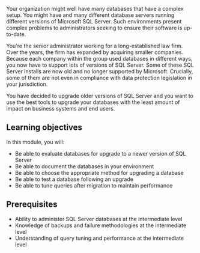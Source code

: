 Your organization might well have many databases that have a complex setup. You might have and many different database servers running different versions of Microsoft SQL Server. Such environments present complex problems to administrators seeking to ensure their software is up-to-date.

You're the senior administrator working for a long-established law firm. Over the years, the firm has expanded by acquiring smaller companies. Because each company within the group used databases in different ways, you now have to support lots of versions of SQL Server. Some of these SQL Server installs are now old and no longer supported by Microsoft. Crucially, some of them are not even in compliance with data protection legislation in your jurisdiction.

You have decided to upgrade older versions of SQL Server and you want to use the best tools to upgrade your  databases with the least amount of impact on business systems and end users.

## Learning objectives

In this module, you will:

- Be able to evaluate databases for upgrade to a newer version of SQL Server
- Be able to document the databases in your environment
- Be able to choose the appropriate method for upgrading a database
- Be able to test a database following an upgrade
- Be able to tune queries after migration to maintain performance

## Prerequisites

- Ability to administer SQL Server databases at the intermediate level
- Knowledge of backups and failure methodologies at the intermediate level
- Understanding of query tuning and performance at the intermediate level
